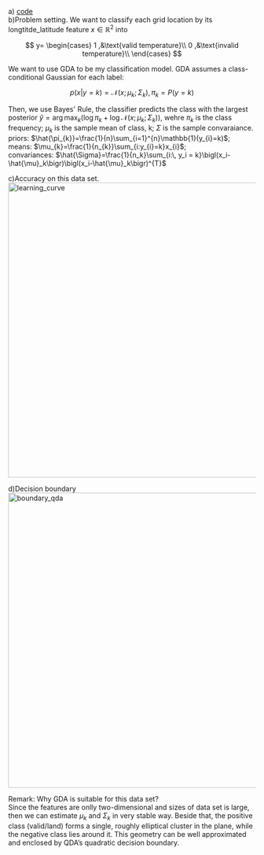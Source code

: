
a) [code](https://github.com/alexwei0408/2025_machine_learning/blob/main/Week_6/GDA.py)  
b)Problem setting.
  We want to classify each grid location by its longtitde_latitude feature $x \in \mathbb{R}^ {2}$ into

$$
y=
\begin{cases}
1 ,&\text{valid temperature}\\
0 ,&\text{invalid temperature}\\
\end{cases}
$$

We want to use GDA to be my classification model. GDA assumes a class-conditional Gaussian for each label:

$$
p(x|y=k)= \mathcal{N} (x; \mu_{k}; \Sigma_{k}), \pi_{k}=P(y=k)
$$  

Then, we use Bayes' Rule, the classifier predicts the class with the largest posterior $\hat{y}=\arg\max_{k}(\log \pi_{k}+ \log \mathcal{N}(x;\mu_{k};\Sigma_{k}))$, 
wehre $\pi_{k}$ is the class frequency; $\mu_{k}$ is the sample mean of class, k; $\Sigma$ is the sample convaraiance.  
priors: $\hat{\pi_{k}}=\frac{1}{n}\sum_{i=1}^{n}\mathbb{1}(y_{i}=k)$;  
means: $\mu_{k}=\frac{1}{n_{k}}\sum_{i:y_{i}=k}x_{i}$;  
convariances: $\hat{\Sigma}=\frac{1}{n_k}\sum_{i:\, y_i = k}\bigl(x_i-\hat{\mu}_k\bigr)\bigl(x_i-\hat{\mu}_k\bigr)^{T}$

c)Accuracy on this data set.  
<img width="900" height="600" alt="learning_curve" src="https://github.com/user-attachments/assets/000711a6-55a3-431d-a15a-ad54dfc2366a" />

d)Decision boundary  
<img width="900" height="600" alt="boundary_qda" src="https://github.com/user-attachments/assets/082c1eac-3a94-49d3-a629-9f3e014ef09d" />

Remark: Why GDA is suitable for this data set?  
Since the features are onlly two-dimensional and sizes of data set is large, then we can estimate $\mu_{k}$ and $\Sigma_{k}$ in very stable way.
Beside that, the positive class (valid/land) forms a single, roughly elliptical cluster in the plane, while the negative class lies around it.
This geometry can be well approximated and enclosed by QDA’s quadratic decision boundary.
